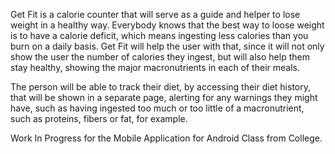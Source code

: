 Get Fit is a calorie counter that will serve as a guide and helper to lose weight in a healthy way. Everybody knows that the best way to loose weight is to have a calorie deficit, which means ingesting less calories than you burn on a daily basis. Get Fit will help the user with that, since it will not only show the user the number of calories they ingest, but will also help them stay healthy, showing the major macronutrients in each of their meals.

The person will be able to track their diet, by accessing their diet history, that will be shown in a separate page,  alerting for any warnings they might have, such as having ingested too much or too little of a macronutrient, such as proteins, fibers or fat, for example.



Work In Progress for the Mobile Application for Android Class from College.

